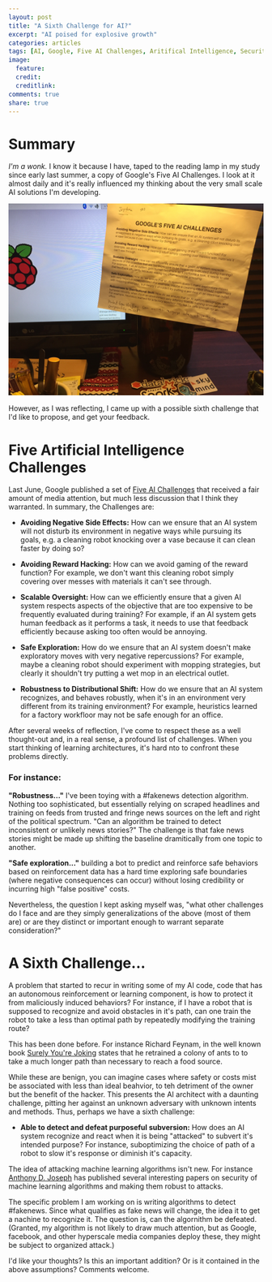 ```yaml
---
layout: post
title: "A Sixth Challenge for AI?"
excerpt: "AI poised for explosive growth"
categories: articles
tags: [AI, Google, Five AI Challenges, Aritifical Intelligence, Security, Sixth Challenge]
image:
  feature: 
  credit: 
  creditlink: 
comments: true
share: true
---
```


# Summary
_I'm a wonk._ I know it because I have, taped to the reading lamp in my study since early last summer, a copy of Google's Five AI Challenges. I look at it almost daily and it's really influenced my thinking about the very small scale AI solutions I'm developing.

![center](/figures/2016-11-01-Six_AI_Challenges/2016-study.jpg) 

However, as I was reflecting, I came up with a possible sixth challenge that I'd like to propose, and get your feedback.


# Five Artificial Intelligence Challenges

Last June, Google published a set of [Five AI Challenges](http://www.dailymail.co.uk/sciencetech/article-3654714/Forget-killer-robots-Google-identifies-five-mundane-challenges-facing-artificial-intelligence-including-annoying.html) that received a fair amount of media attention, but much less discussion that I think they warranted. In summary, the Challenges are:

* __Avoiding Negative Side Effects:__ How can we ensure that an AI system will not disturb its environment in negative ways while pursuing its goals, e.g. a cleaning robot knocking over a vase because it can clean faster by doing so?

* __Avoiding Reward Hacking:__ How can we avoid gaming of the reward function? For example, we don't want this cleaning robot simply covering over messes with materials it can't see through.

* __Scalable Oversight:__ How can we efficiently ensure that a given AI system respects aspects of the objective that are too expensive to be frequently evaluated during training? For example, if an AI system gets human feedback as it performs a task, it needs to use that feedback efficiently because asking too often would be annoying.

* __Safe Exploration:__ How do we ensure that an AI system doesn't make exploratory moves with very negative repercussions? For example, maybe a cleaning robot should experiment with mopping strategies, but clearly it shouldn't try putting a wet mop in an electrical outlet.

* __Robustness to Distributional Shift:__ How do we ensure that an AI system recognizes, and behaves robustly, when it's in an environment very different from its training environment? For example, heuristics learned for a factory workfloor may not be safe enough for an office.


After several weeks of reflection, I've come to respect these as a well thought-out and, in a real sense, a profound list of challenges. When you start thinking of learning architectures, it's hard nto to confront these problems directly. 

### For instance:  
__"Robustness..."__ I've been toying with a #fakenews detection algorithm. Nothing too sophisticated, but essentially relying on scraped headlines and training on feeds from trusted and fringe news sources on the left and right of the political spectrum. "Can an algorithm be trained to detect inconsistent or unlikely news stories?" The challenge is that fake news stories might be made up shifting the baseline dramitically from one topic to another. 

__"Safe exploration..."__ building a bot to predict and reinforce safe behaviors based on reinforcement data has a hard time exploring safe boundaries (where negative consequences can occur) without losing credibility or incurring high "false positive" costs. 

Nevertheless, the question I kept asking myself was, "what other challenges do I face and are they simply generalizations of the above (most of them are) or are they distinct or important enough to warrant separate consideration?"

# A Sixth Challenge...

A problem that started to recur in writing some of my AI code, code that has an autonomous reinforcement or learning component, is how to protect it from maliciously induced behaviors? For instance, if I have a robot that is supposed to recognize and avoid obstacles in it's path, can one train the robot to take a less than optimal path by repeatedly modifying the training route?

This has been done before. For instance Richard Feynam, in the well known book [Surely You're Joking](https://www.amazon.com/Surely-Feynman-Adventures-Curious-Character/dp/0393316041) states that he retrained a colony of ants to to take a much longer path than necessary to reach a food source. 

While these are benign, you can imagine cases where safety or costs mist be associated with less than ideal beahvior, to teh detriment of the owner but the benefit of the hacker. This presents the AI architect with a daunting challenge, pitting her against an unknown adversary with unknown intents and methods. Thus, perhaps we have a sixth challenge:

* __Able to detect and defeat purposeful subversion:__ How does an AI system recognize and react when it is being "attacked" to subvert it's intended purpose? For instance, suboptimizing the choice of path of a robot to slow it's response or diminish it's capacity. 

The idea of attacking machine learning algorithms isn't new. For instance [Anthony D. Joseph](https://www2.eecs.berkeley.edu/Faculty/Homepages/joseph.html) has published several interesting papers on security of machine learning algorithms and making them robust to attacks.

The specific problem I am working on is writing algorithms to detect #fakenews. Since what qualifies as fake news will change, the idea it to get a nachine to recognize it. The question is, can the algornithm be defeated. (Granted, my algorithm is not likely to draw much attention, but as Google, facebook, and other hyperscale media companies deploy these, they might be subject to organized attack.)

I'd like your thoughts? Is this an important addition? Or is it contained in the above assumptions? Comments welcome. 













